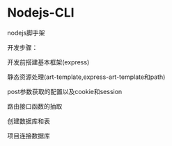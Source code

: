 # Nodejs-CLI

nodejs脚手架

开发步骤：

开发前搭建基本框架(express)



静态资源处理(art-template,express-art-template和path)



post参数获取的配置以及cookie和session



路由接口函数的抽取



创建数据库和表



项目连接数据库